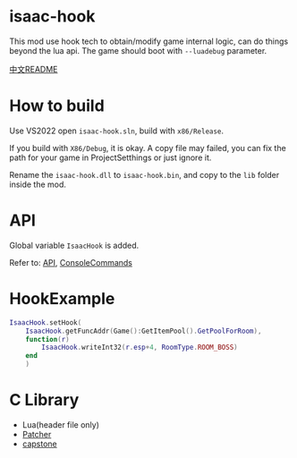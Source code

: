 # isaac-hook

This mod use hook tech to obtain/modify game internal logic, can do things beyond the lua api. The game should boot with `--luadebug` parameter.

[中文README](README.zh.md)

# How to build

Use VS2022 open `isaac-hook.sln`, build with `x86/Release`.

If you build with `X86/Debug`, it is okay. A copy file may failed, you can fix the path for your game in ProjectSetthings or just ignore it.

Rename the `isaac-hook.dll` to `isaac-hook.bin`, and copy to the `lib` folder inside the mod.

# API

Global variable `IsaacHook` is added.

Refer to: [API](hook/Api.md), [ConsoleCommands](hook/ConsoleCommands.md)

# HookExample

```lua
IsaacHook.setHook(
	IsaacHook.getFuncAddr(Game():GetItemPool().GetPoolForRoom), 
	function(r) 
		IsaacHook.writeInt32(r.esp+4, RoomType.ROOM_BOSS) 
	end
	)
```

# C Library

- Lua(header file only)
- [Patcher](https://github.com/BradDorney/Patcher)
- [capstone](https://github.com/capstone-engine/capstone/tree/v5)